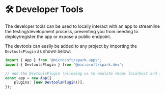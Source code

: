 # 🛠️ Developer Tools

The developer tools can be used to locally interact with an app to streamline the testing/development process,
preventing you from needing to deploy/register the app or expose a public endpoint.

The devtools can easily be added to any project by importing the `DevtoolsPlugin` as shown below:

```typescript
import { App } from '@microsoft/spark.apps';
import { DevtoolsPlugin } from '@microsoft/spark.dev';

// add the DevtoolsPlugin (allowing us to emulate teams localhost and inspect traffic)
const app = new App({
    plugins: [new DevtoolsPlugin()],
});
```

